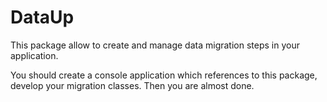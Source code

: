 # DataUp

This package allow to create and manage data migration steps in your application.

You should create a console application which references to this package, develop your migration classes.
Then you are almost done.
